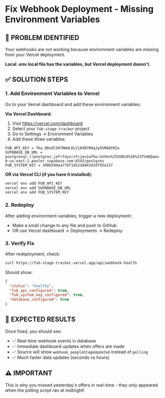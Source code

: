 # Fix Webhook Deployment - Missing Environment Variables

## 🚨 PROBLEM IDENTIFIED
Your webhooks are not working because environment variables are missing from your Vercel deployment.

**Local .env.local file has the variables, but Vercel deployment doesn't.**

## ✅ SOLUTION STEPS

### 1. Add Environment Variables to Vercel

Go to your Vercel dashboard and add these environment variables:

**Via Vercel Dashboard:**
1. Visit https://vercel.com/dashboard
2. Select your `fub-stage-tracker` project
3. Go to Settings → Environment Variables
4. Add these three variables:

```
FUB_API_KEY = fka_0DxOlS07NmHLDLVjKXB7N9qJyOSM4QtM2u
SUPABASE_DB_URL = postgresql://postgres.jefrfayzrxfcjeviwfhw:UnVen%25SUBJd%26%237%40@aws-0-us-east-2.pooler.supabase.com:6543/postgres  
FUB_SYSTEM_KEY = 390b59dea776f1d5216843d3dfd5a127
```

**OR via Vercel CLI (if you have it installed):**
```bash
vercel env add FUB_API_KEY
vercel env add SUPABASE_DB_URL
vercel env add FUB_SYSTEM_KEY
```

### 2. Redeploy
After adding environment variables, trigger a new deployment:
- Make a small change to any file and push to GitHub
- OR use Vercel dashboard → Deployments → Redeploy

### 3. Verify Fix
After redeployment, check:
```bash
curl https://fub-stage-tracker.vercel.app/api/webhook-health
```

Should show:
```json
{
  "status": "healthy",
  "fub_api_configured": true,
  "fub_system_key_configured": true,
  "database_configured": true
}
```

## 🎯 EXPECTED RESULTS

Once fixed, you should see:
- ✅ Real-time webhook events in database 
- ✅ Immediate dashboard updates when offers are made
- ✅ Source will show `webhook_peopleStageUpdated` instead of `polling`
- ✅ Much faster data updates (seconds vs hours)

## ⚠️ IMPORTANT
This is why you missed yesterday's offers in real-time - they only appeared when the polling script ran at midnight!